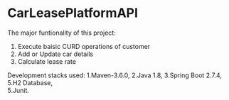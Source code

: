 # CarLeasePlatformAPI
The major funtionality of this project:
  1. Execute baisic CURD operations of customer 
  2. Add or Update car details
  3. Calculate lease rate
  
Development stacks used: 
1.Maven-3.6.0,
2.Java 1.8,
3.Spring Boot 2.7.4,
5.H2 Database,  
5.Junit.

